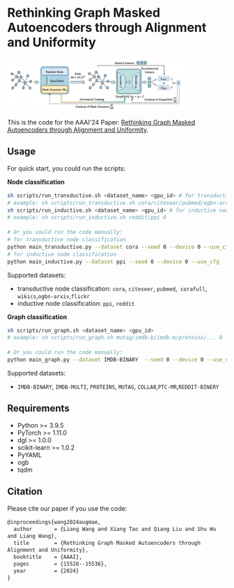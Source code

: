 # Rethinking Graph Masked Autoencoders through Alignment and Uniformity

<img src="imgs/model.jpg" alt="model" style="zoom: 40%;" />

This is the code for the AAAI'24 Paper: [Rethinking Graph Masked Autoencoders through Alignment and Uniformity](https://www.arxiv.org/abs/2402.07225).


## Usage

For quick start, you could run the scripts:

**Node classification**

```bash
sh scripts/run_transductive.sh <dataset_name> <gpu_id> # for transductive node classification
# example: sh scripts/run_transductive.sh cora/citeseer/pubmed/ogbn-arxiv 0
sh scripts/run_inductive.sh <dataset_name> <gpu_id> # for inductive node classification
# example: sh scripts/run_inductive.sh reddit/ppi 0

# Or you could run the code manually:
# for transductive node classification
python main_transductive.py --dataset cora --seed 0 --device 0 --use_cfg
# for inductive node classification
python main_inductive.py --dataset ppi --seed 0 --device 0 --use_cfg
```
Supported datasets:
* transductive node classification:  `cora`, `citeseer`, `pubmed`,` corafull`, `wikics`,`ogbn-arxiv`,`flickr`
* inductive node classification: `ppi`, `reddit` 


**Graph classification**

```bash
sh scripts/run_graph.sh <dataset_name> <gpu_id>
# example: sh scripts/run_graph.sh mutag/imdb-b/imdb-m/proteins/... 0 

# Or you could run the code manually:
python main_graph.py --dataset IMDB-BINARY  --seed 0 --device 0 --use_cfg
```
Supported datasets: 

- `IMDB-BINARY`, `IMDB-MULTI`, `PROTEINS`, `MUTAG`,  `COLLAB`,`PTC-MR`,`REDDIT-BINERY`


## Requirements

- Python >= 3.9.5
- PyTorch >= 1.11.0 
- dgl >= 1.0.0
- scikit-learn >= 1.0.2
- PyYAML
- ogb
- tqdm

## Citation

Please cite our paper if you use the code:

```
@inproceedings{wang2024augmae,
  author       = {Liang Wang and Xiang Tao and Qiang Liu and Shu Wu and Liang Wang},
  title        = {Rethinking Graph Masked Autoencoders through Alignment and Uniformity},
  booktitle    = {AAAI},
  pages        = {15528--15536},
  year         = {2024}
}
```

